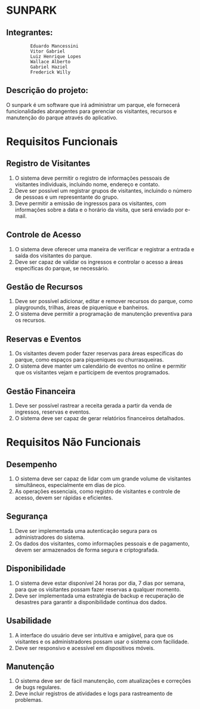 # SUNPARK
## Integrantes: 
             Eduardo Mancessini
             Vitor Gabriel
             Luiz Henrique Lopes
             Wallace Alberto
             Gabriel Haziel
             Frederick Willy
## Descrição do projeto: 
O sunpark é um software que irá administrar um parque, ele fornecerá funcionalidades abrangentes para gerenciar os visitantes, recursos e manutenção do parque através do aplicativo.

# Requisitos Funcionais
## Registro de Visitantes
1. O sistema deve permitir o registro de informações pessoais de visitantes individuais, incluindo nome, endereço e contato.
2. Deve ser possível um registrar grupos de visitantes, incluindo o número de pessoas e um representante do grupo.
3. Deve permitir a emissão de ingressos para os visitantes, com informações sobre a data e o horário da visita, que será enviado por e-mail.

## Controle de Acesso
1. O sistema deve oferecer uma maneira de verificar e registrar a entrada e saída dos visitantes do parque.
2. Deve ser capaz de validar os ingressos e controlar o acesso a áreas específicas do parque, se necessário.

## Gestão de Recursos
1. Deve ser possível adicionar, editar e remover recursos do parque, como playgrounds, trilhas, áreas de piquenique e banheiros.
2. O sistema deve permitir a programação de manutenção preventiva para os recursos.

## Reservas e Eventos
1. Os visitantes devem poder fazer reservas para áreas específicas do parque, como espaços para piqueniques ou churrasqueiras.
2. O sistema deve manter um calendário de eventos no online e permitir que os visitantes vejam e participem de eventos programados.

## Gestão Financeira
1. Deve ser possível rastrear a receita gerada a partir da venda de ingressos, reservas e eventos.
2. O sistema deve ser capaz de gerar relatórios financeiros detalhados.

# Requisitos Não Funcionais
## Desempenho
1. O sistema deve ser capaz de lidar com um grande volume de visitantes simultâneos, especialmente em dias de pico.
2. As operações essenciais, como registro de visitantes e controle de acesso, devem ser rápidas e eficientes.

## Segurança
1. Deve ser implementada uma autenticação segura para os administradores do sistema.
2. Os dados dos visitantes, como informações pessoais e de pagamento, devem ser armazenados de forma segura e criptografada.

## Disponibilidade
1. O sistema deve estar disponível 24 horas por dia, 7 dias por semana, para que os visitantes possam fazer reservas a qualquer momento.
2. Deve ser implementada uma estratégia de backup e recuperação de desastres para garantir a disponibilidade contínua dos dados.

## Usabilidade
1. A interface do usuário deve ser intuitiva e amigável, para que os visitantes e os administradores possam usar o sistema com facilidade.
2. Deve ser responsivo e acessível em dispositivos móveis.

## Manutenção
1. O sistema deve ser de fácil manutenção, com atualizações e correções de bugs regulares.
2. Deve incluir registros de atividades e logs para rastreamento de problemas.
